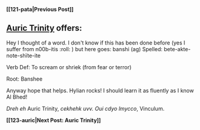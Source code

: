 **[[121-pata|Previous Post]]**
## [Auric Trinity](contributors/auric_trinity) offers:

Hey I thought of a word. I don't know if this has been done before (yes I suffer from n00b-itis :roll: ) but here goes:
banshi (ag)
Spelled: bete-akte-note-shïte-ite

Verb
Def: To scream or shriek (from fear or terror)

Root: Banshee

Anyway hope that helps. Hylian rocks! I should learn it as fluently as I know Al Bhed!

_Dreh eh_ Auric Trinity, _cekhehk uvv._
_Oui cdyo lmycco_, Vinculum.

**[[123-auric|Next Post: Auric Trinity]]**
